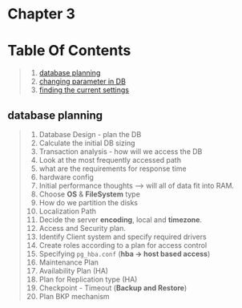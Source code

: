 # Chapter 3

# Table Of Contents

>1. [database planning](#database-planning) 
>1. [changing parameter in DB](#changing-parameter-in-db) 
>1. [finding the current settings](#finding-the-current-settings)

## database planning

>1. Database Design - plan the DB
>1. Calculate the initial DB sizing 
>1. Transaction analysis - how will we access the DB
>1. Look at the most frequently accessed path 
>1. what are the requirements for response time
>1. hardware config
>1. Initial performance thoughts --> will all of data fit into RAM.
>1. Choose **OS** & **FileSystem** type
>1. How do we partition the disks
>1. Localization Path
>1. Decide the server **encoding**, local and **timezone**.
>1. Access and Security plan.
>1. Identify Client system and specify required drivers
>1. Create roles according to a plan for access control
>1. Specifying `pg_hba.conf` (**hba -> host based access**)
>1. Maintenance Plan 
>1. Availability Plan (HA)
>1. Plan for Replication type (HA)
>1. Checkpoint - Timeout (**Backup and Restore**)
>1. Plan BKP mechanism 

